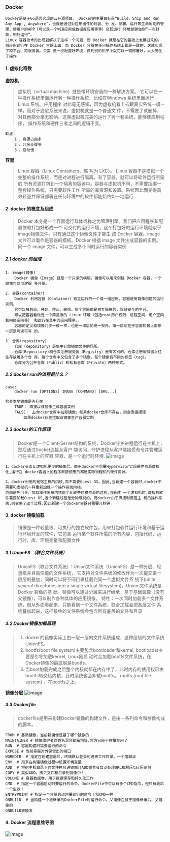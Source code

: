 ### Docker
```text
Docker是基于Go语言实现的云开源项目。 Docker的主要目标是“Build，Ship and Run Any App , Anywhere”，也就是通过对应用组件的封装、分 发、部署、运行等生命周期的管理，使用户的APP（可以是一个WEB应用或数据库应用等等）及其运行 环境能够做到“一次封装，到处运行”。 
Linux 容器技术的出现就解决了这样一个问题，而 Docker 就是在它的基础上发展过来的。
将应用运行在 Docker 容器上面，而 Docker 容器在任何操作系统上都是一致的，这就实现了跨平台、跨服务器。只需 要一次配置好环境，换到别的机子上就可以一键部署好，大大简化了操作
```


#### 1. 虚拟化奇数

**虚拟机**
> 虚拟机（virtual machine）就是带环境安装的一种解决方案。 它可以在一种操作系统里面运行另一种操作系统，比如在Windows 系统里面运行Linux 系统。应用程序 对此毫无感知，因为虚拟机看上去跟真实系统一模一样，而对于底层系统来说，虚拟机就是一个普通文 件，不需要了就删掉，对其他部分毫无影响。这类虚拟机完美的运行了另一套系统，能够使应用程序， 操作系统和硬件三者之间的逻辑不变。
```text
缺点：
    1 、资源占用多
    2 、冗余步骤多
    3 、启动慢
```

**容器**
>  Linux 容器（Linux Containers，缩 写为 LXC）。 Linux 容器不是模拟一个完整的操作系统，而是对进程进行隔离。有了容器，就可以将软件运行所需的 所有资源打包到一个隔离的容器中。容器与虚拟机不同，不需要捆绑一整套操作系统，只需要软件工作 所需的库资源和设置。系统因此而变得高效轻量并保证部署在任何环境中的软件都能始终如一地运行



#### 2. docker 的概念及组成
> Docker 本身是一个容器运行载体或称之为管理引擎。我们把应用程序和配置依赖打包好形成一个 可交付的运行环境，这个打包好的运行环境就似乎 image镜像文件。只有通过这个镜像文件才能生 成 Docker 容器。image 文件可以看作是容器的模板。Docker 根据 image 文件生成容器的实例。 同一个 image 文件，可以生成多个同时运行的容器实例

##### 2.1 docker 的组成
```text
1. image(镜像) 
    Docker 镜像（Image）就是一个只读的模板。镜像可以用来创建 Docker 容器，一个镜像可以创建很 多容器。 

2. 容器(container)
    Docker 利用容器（Container）独立运行的一个或一组应用。容器是用镜像创建的运行实例。 
    它可以被启动、开始、停止、删除。每个容器都是相互隔离的，保证安全的平台。 
    可以把容器看做是一个简易版的 Linux 环境（包括root用户权限、进程空间、用户空间和网络空间等） 和运行在其中的应用程序。。 
    容器的定义和镜像几乎一模一样，也是一堆层的统一视角，唯一区别在于容器的最上面那一层是可读可写 的。

3. 仓库(repository)
    仓库（Repository）是集中存放镜像文件的场所。 
    仓库(Repository)和仓库注册服务器（Registry）是有区别的。仓库注册服务器上往往存放着多个仓 库，每个仓库中又包含了多个镜像，每个镜像有不同的标签（tag）。 
    仓库分为公开仓库（Public）和私有仓库（Private）两种形式。 
```

##### 2.2 docker run的流程是什么？
```text
case: 
    docker run [OPTIONS] IMAGE [COMMAND] [ARG...]

检查本地镜像是否存在
    TRUE： 直接以该镜像生成容器实例
    FALSE： 去docker仓库中拉取镜像，如果docker仓库不存在，则会直接报错
        如果docker存在拉取该镜像生产容器实例
```

##### 2.3 docker的工作原理
> Docker是一个Client-Server结构的系统，Docker守护进程运行在主机上， 然后通过Socket连接从客户 端访问，守护进程从客户端接受命令并管理运行在主机上的容器,容器，是一个运行时环境.
![image](./image/docker%E5%BA%95%E5%B1%82%E5%8E%9F%E7%90%86.png)

```text
1、docker有着比虚拟机更少的抽象层。由于docker不需要Hypervisor实现硬件资源虚拟化,运行在 docker容器上的程序直接使用的都是实际物理机的硬件资源。

2、docker利用的是宿主机的内核,而不需要Guest OS。因此,当新建一个容器时,docker不需要和虚拟机一样重新加载一个操作系统内核。
仍而避免引寻、加载操作系统内核返个比较费时费资源的过程,当新建 一个虚拟机时,虚拟机软件需要加载Guest OS,返个新建过程是分钟级别的。而docker由于直接利用宿主 机的操作系统,则省略了返个过程,因此新建一个docker容器只需要几秒钟
```

#### 3. docker 镜像加载
> 镜像是一种轻量级、可执行的独立软件包，用来打包软件运行环境和基于运行环境开发的软件，它包含 运行某个软件所需的所有内容，包括代码、运行时、库、环境变量和配置文件


##### 3.1 UnionFS （联合文件系统）
> UnionFS（联合文件系统）：Union文件系统（UnionFS）是一种分层、轻量级并且高性能的文件系统， 它支持对文件系统的修改作为一次提交来一层层的叠加，同时可以将不同目录挂载到同一个虚拟文件系 统下(unite several directories into a single virtual filesystem)。Union 文件系统是 Docker 镜像的基 础。镜像可以通过分层来进行继承，基于基础镜像（没有父镜像），可以制作各种具体的应用镜像。 特性：一次同时加载多个文件系统，但从外面看起来，只能看到一个文件系统，联合加载会把各层文件 系统叠加起来，这样最终的文件系统会包含所有底层的文件和目录


##### 3.2 Docker镜像加载原理
> 1. docker的镜像实际上由一层一层的文件系统组成，这种层级的文件系统UnionFS。
> 2. bootfs(boot file system)主要包含bootloader和kernel, bootloader主要是引导加载kernel, Linux刚启
动时会加载bootfs文件系统，在Docker镜像的最底层是bootfs。
> 3. 当boot加载完成之后整个内核就都在内存中了，此时内存的使用权已由bootfs转交给内核，此时系统也会卸载bootfs。 rootfs (root file system) ，在bootfs之上。

**镜像分层**
![image](./image/%E9%95%9C%E5%83%8F%E5%88%86%E5%B1%82.png)

##### 3.3 Dockerfile
> dockerfile是用来构建Docker镜像的构建文件，是由一系列命令和参数构成的脚本。

```text
FROM # 基础镜像，当前新镜像是基于哪个镜像的
MAINTAINER # 镜像维护者的姓名混合邮箱地址,官方已经不在推荐用了
RUN  # 容器构建时需要运行的命令
EXPOSE # 当前容器对外保留出的端口
WORKDIR  # 指定在创建容器后，终端默认登录的进来工作目录，一个落脚点
ENV  # 用来在构建镜像过程中设置环境变量
ADD  # 将宿主机目录下的文件拷贝进镜像且ADD命令会自动处理URL和解压tar压缩包
COPY # 类似ADD，拷贝文件和目录到镜像中！
VOLUME # 容器数据卷，用于数据保存和持久化工作
CMD  # 指定一个容器启动时要运行的命令，dockerFile中可以有多个CMD指令，但只有最后一个生效！
ENTRYPOINT # 指定一个容器启动时要运行的命令！和CMD一样
ONBUILD  # 当构建一个被继承的DockerFile时运行命令，父镜像在被子镜像继承后，父镜像的
ONBUILD被触发
```



#### 4. Docker 流程思维导图
![image](./image/docker.png)